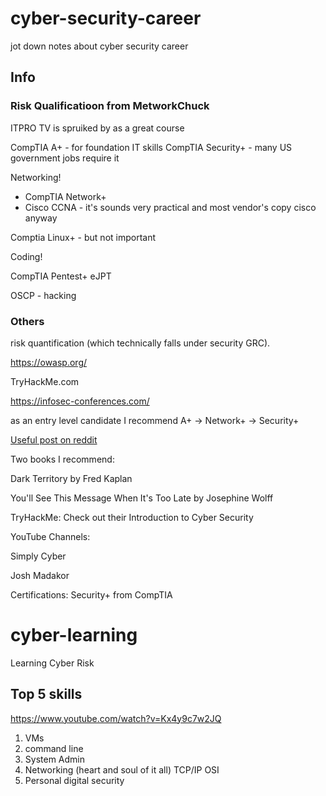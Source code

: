 # cyber-security-career
jot down notes about cyber security career

## Info

### Risk Qualificatioon from MetworkChuck

ITPRO TV is spruiked by  as a great course

CompTIA A+ - for foundation IT skills
CompTIA Security+ - many US government jobs require it

Networking!

* CompTIA Network+
* Cisco  CCNA - it's sounds very practical and most vendor's copy cisco anyway

Comptia Linux+ - but not important

Coding!

CompTIA Pentest+
eJPT

OSCP - hacking



### Others

risk quantification (which technically falls under security GRC).

https://owasp.org/

TryHackMe.com

https://infosec-conferences.com/

as an entry level candidate I recommend A+ -> Network+ -> Security+


[Useful post on reddit](https://www.reddit.com/r/cybersecurity/comments/110u5zl/comment/j8iw2cv/?utm_source=share&utm_medium=web2x&context=3)

Two books I recommend:

Dark Territory by Fred Kaplan

You'll See This Message When It's Too Late by Josephine Wolff

TryHackMe: Check out their Introduction to Cyber Security

YouTube Channels:

Simply Cyber

Josh Madakor

Certifications: Security+ from CompTIA

# cyber-learning
Learning Cyber Risk

## Top 5 skills

https://www.youtube.com/watch?v=Kx4y9c7w2JQ

1. VMs
2. command  line
3. System Admin
4. Networking (heart and soul of it all) TCP/IP OSI
5. Personal digital security
